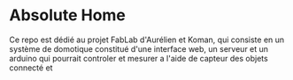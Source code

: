 # Absolute Home

Ce repo est dédié au projet FabLab d'Aurélien et Koman, qui consiste en un système de domotique constitué d'une interface web, un serveur et un arduino qui pourrait controler et mesurer a l'aide de capteur des objets connecté et 
